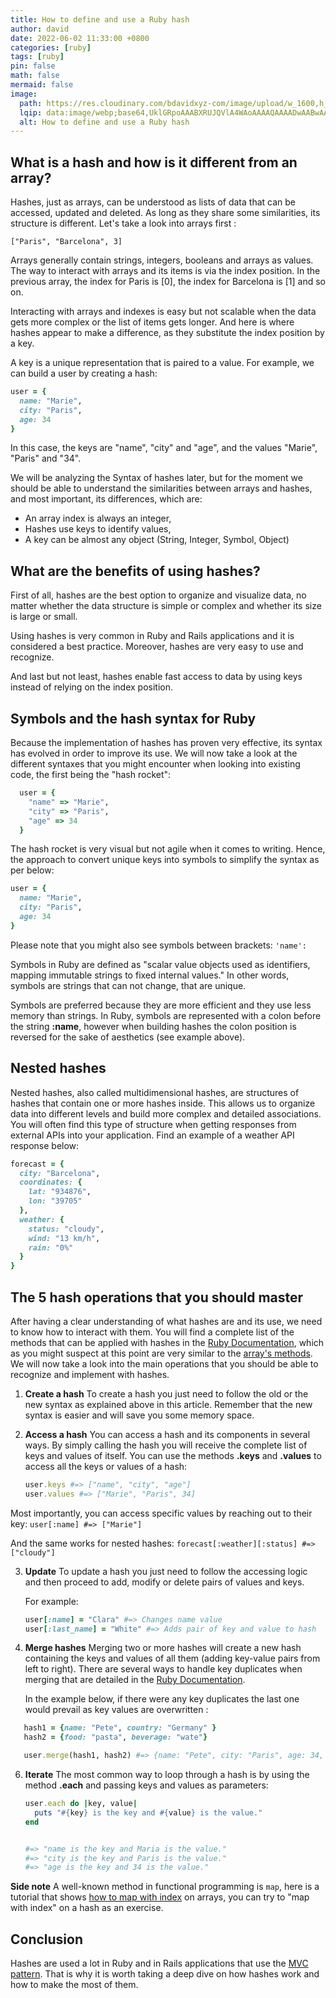 ```yaml
---
title: How to define and use a Ruby hash
author: david
date: 2022-06-02 11:33:00 +0800
categories: [ruby]
tags: [ruby]
pin: false
math: false
mermaid: false
image:
  path: https://res.cloudinary.com/bdavidxyz-com/image/upload/w_1600,h_836,q_100/l_text:Karla_72_bold:How%20to%20define%20and%20use%20a%20Ruby%20hash,co_rgb:ffe4e6,c_fit,w_1400,h_240/fl_layer_apply,g_south_west,x_100,y_180/l_text:Karla_48:A%20simple%20article%20about%20Ruby,co_rgb:ffe4e680,c_fit,w_1400/fl_layer_apply,g_south_west,x_100,y_100/newblog/globals/bg_me.jpg
  lqip: data:image/webp;base64,UklGRpoAAABXRUJQVlA4WAoAAAAQAAAADwAABwAAQUxQSDIAAAARL0AmbZurmr57yyIiqE8oiG0bejIYEQTgqiDA9vqnsUSI6H+oAERp2HZ65qP/VIAWAFZQOCBCAAAA8AEAnQEqEAAIAAVAfCWkAALp8sF8rgRgAP7o9FDvMCkMde9PK7euH5M1m6VWoDXf2FkP3BqV0ZYbO6NA/VFIAAAA
  alt: How to define and use a Ruby hash
---
```


## What is a hash and how is it different from an array?

Hashes, just as arrays, can be understood as lists of data that can be accessed, updated and deleted. As long as they share some similarities, its structure is different. Let's take a look into arrays first :

`["Paris", "Barcelona", 3]`

Arrays generally contain strings, integers, booleans and arrays as
values. The way to interact with arrays and its items is via the index position. In the previous array, the index for Paris is [0], the index for Barcelona is [1] and so on.

Interacting with arrays and indexes is easy but not scalable when the data gets more complex or the list of items gets longer. And here is where hashes appear to make a difference, as they substitute the index position by a key.

A key is a unique representation that is paired to a value. For example, we can build a user by creating a hash:

```ruby
user = {
  name: "Marie",
  city: "Paris",
  age: 34
}
```

In this case, the keys are "name", "city" and "age", and the values
"Marie", "Paris" and "34".

We will be analyzing the Syntax of hashes later, but for the moment we should be able to understand the similarities between arrays and hashes, and most important, its differences, which are:

-   An array index is always an integer,
-   Hashes use keys to identify values,
-   A key can be almost any object (String, Integer, Symbol, Object)

## What are the benefits of using hashes?

First of all, hashes are the best option to organize and visualize data, no matter whether the data structure is simple or complex and whether its size is large or small.

Using hashes is very common in Ruby and Rails applications and it is considered a best practice. Moreover, hashes are very easy to use and recognize.

And last but not least, hashes enable fast access to data by using keys instead of relying on the index position.

## Symbols and the hash syntax for Ruby

Because the implementation of hashes has proven very effective, its syntax has evolved in order to improve its use. We will now take a look at the different syntaxes that you might encounter when looking into existing code, the first being the "hash rocket":

```ruby
  user = {
    "name" => "Marie",
    "city" => "Paris",
    "age" => 34
  }
```

The hash rocket is very visual but not agile when it comes to writing.
Hence, the approach to convert unique keys into symbols to simplify the syntax as per below:

```ruby
user = {
  name: "Marie",
  city: "Paris",
  age: 34
}
```

Please note that you might also see symbols between brackets: `'name':`

Symbols in Ruby are defined as "scalar value objects used as identifiers, mapping immutable strings to fixed internal values." In
other words, symbols are strings that can not change, that are unique.

Symbols are preferred because they are more efficient and they use less memory than strings. In Ruby, symbols are represented with a colon before the string **:name**, however when building hashes the colon position is reversed for the sake of aesthetics (see example above).

## Nested hashes

Nested hashes, also called multidimensional hashes, are structures of hashes that contain one or more hashes inside. This allows us to organize data into different levels and build more complex and detailed associations. You will often find this type of structure when getting responses from external APIs into your application. Find an example of a weather API response below:

```ruby
forecast = {
  city: "Barcelona",
  coordinates: {
    lat: "934876",
    lon: "39705"
  },
  weather: {
    status: "cloudy",
    wind: "13 km/h",
    rain: "0%"
  }
}
```

## The 5 hash operations that you should master

After having a clear understanding of what hashes are and its use, we need to know how to interact with them. You will find a complete list of the methods that can be applied with hashes in the  <a href="https://ruby-doc.org/core-3.1.2/Hash.html" target="_blank" >Ruby Documentation</a>, which as you might suspect at this point are very similar to the <a href="https://ruby-doc.org/core-3.1.2/Array.html" target="_blank" >array's methods</a>. We will now take a look into the main operations that you should be able to
recognize and implement with hashes.

1.  **Create a hash** To create a hash you just need to follow the old or
    the new syntax as explained above in this article. Remember that the
    new syntax is easier and will save you some memory space.

2.  **Access a hash** You can access a hash and its components in several
    ways. By simply calling the hash you will receive the complete list
    of keys and values of itself. You can use the methods **.keys** and
    **.values** to access all the keys or values of a hash:


    ```ruby
    user.keys #=> ["name", "city", "age"]
    user.values #=> ["Marie", "Paris", 34]
    ```

Most importantly, you can access specific values by reaching out to their key:  `user[:name] #=> ["Marie"]`

And the same works for nested hashes: `forecast[:weather][:status] #=> ["cloudy"]`

3.  **Update** To update a hash you just need to follow the accessing logic and then proceed to add, modify or delete pairs of values and keys.

    For example:

    ```ruby
    user[:name] = "Clara" #=> Changes name value
    user[:last_name] = "White" #=> Adds pair of key and value to hash
    ```

4.  **Merge hashes** Merging two or more hashes will create a new hash containing the keys and values of all them (adding key-value pairs from left to right). There are several ways to handle key duplicates when merging that are detailed in the <a href="https://ruby-doc.org/core-3.1.2/Hash.html" target="_blank" >Ruby Documentation</a>.

    In the example below, if there were any key duplicates the last one would prevail as key values are overwritten :
    
 ```ruby
    hash1 = {name: "Pete", country: "Germany" }
    hash2 = {food: "pasta", beverage: "wate"}

    user.merge(hash1, hash2) #=> {name: "Pete", city: "Paris", age: 34, country: "Germany", food: "pasta", beverage: "wate"}
 ```

6.  **Iterate** The most common way to loop through a hash is by using the method **.each** and passing keys and values as parameters:

    ```ruby
    user.each do |key, value|
      puts "#{key} is the key and #{value} is the value."
    end


    #=> "name is the key and Maria is the value."
    #=> "city is the key and Paris is the value."
    #=> "age is the key and 34 is the value."
    ```

**Side note** A well-known method in functional programming is `map`, here is a tutorial that shows [how to map with index](https://bootrails.com/blog/ruby-map-with-index/) on arrays, you can try to "map with index" on a hash as an exercise.

##  Conclusion

Hashes are used a lot in Ruby and in Rails applications that use the  [MVC pattern](https://bootrails.com/blog/ruby-on-rails-mvc/). That is why it is worth taking a deep dive on how hashes work and how to make the most of them.
